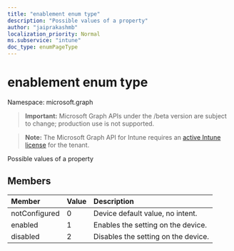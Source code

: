 ```yaml
---
title: "enablement enum type"
description: "Possible values of a property"
author: "jaiprakashmb"
localization_priority: Normal
ms.subservice: "intune"
doc_type: enumPageType
---
```


# enablement enum type

Namespace: microsoft.graph

> **Important:** Microsoft Graph APIs under the /beta version are subject to change; production use is not supported.

> **Note:** The Microsoft Graph API for Intune requires an [active Intune license](https://go.microsoft.com/fwlink/?linkid=839381) for the tenant.

Possible values of a property

## Members
|Member|Value|Description|
|:---|:---|:---|
|notConfigured|0|Device default value, no intent.|
|enabled|1|Enables the setting on the device.|
|disabled|2|Disables the setting on the device.|